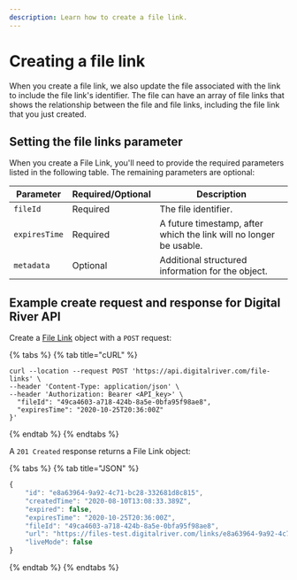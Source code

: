 ```yaml
---
description: Learn how to create a file link.
---
```


# Creating a file link

When you create a file link, we also update the file associated with the link to include the file link's identifier. The file can have an array of file links that shows the relationship between the file and file links, including the file link that you just created.

## Setting the file links parameter

When you create a File Link, you'll need to provide the required parameters listed in the following table. The remaining parameters are optional:

| Parameter     | Required/Optional | Description                                                        |
| ------------- | ----------------- | ------------------------------------------------------------------ |
| `fileId`      | Required          | The file identifier.                                               |
| `expiresTime` | Required          | A future timestamp, after which the link will no longer be usable. |
| `metadata`    | Optional          | Additional structured information for the object.                  |

## Example create request and response for Digital River API

Create a [File Link](https://www.digitalriver.com/docs/digital-river-api-reference/#tag/FileLinks) object with a `POST` request:

{% tabs %}
{% tab title="cURL" %}
```
curl --location --request POST 'https://api.digitalriver.com/file-links' \
--header 'Content-Type: application/json' \
--header 'Authorization: Bearer <API_key>' \
  "fileId": "49ca4603-a718-424b-8a5e-0bfa95f98ae8",
  "expiresTime": "2020-10-25T20:36:00Z"
}'
```
{% endtab %}
{% endtabs %}

A `201 Created` response returns a File Link object:

{% tabs %}
{% tab title="JSON" %}
```javascript
{
    "id": "e8a63964-9a92-4c71-bc28-332681d8c815",
    "createdTime": "2020-08-10T13:08:33.389Z",
    "expired": false,
    "expiresTime": "2020-10-25T20:36:00Z",
    "fileId": "49ca4603-a718-424b-8a5e-0bfa95f98ae8",
    "url": "https://files-test.digitalriver.com/links/e8a63964-9a92-4c71-bc28-332681d8c815",
    "liveMode": false
}
```
{% endtab %}
{% endtabs %}
